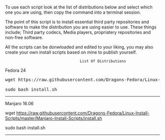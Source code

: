 To use each script look at the list of distributions below and select which one you are using, then copy the command into a terminal session.

The point of this script is to install essential third party repositories and software to make the distribution you are using easier to use. These things include; Third party codecs, Media players, propriatery repositories and non-free software.

All the scripts can be donwloaded and edited to your liking, you may also create your own install scripts based on mine to publish yourself.

                                      List Of Distributions
                  
Fedora 24

<pre lang="bash">
wget https://raw.githubusercontent.com/Dragons-Fedora/Linux-Install-Scripts/master/Fedora-Install-Scripts/install.sh

sudo bash install.sh
</pre>
_____________________________________________________________________________________________________________________________

Manjaro 16.06

wget https://raw.githubusercontent.com/Dragons-Fedora/Linux-Install-Scripts/master/Manjaro-Install-Scripts/install.sh

sudo bash install.sh
_____________________________________________________________________________________________________________________________
